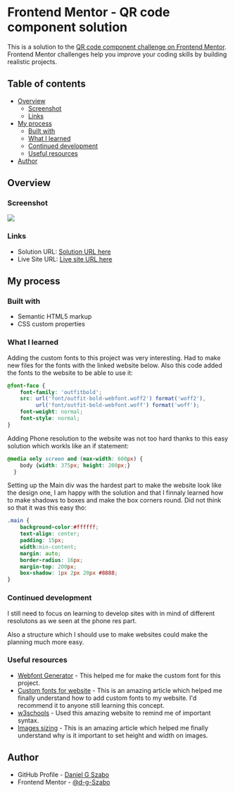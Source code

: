 # Frontend Mentor - QR code component solution

This is a solution to the [QR code component challenge on Frontend Mentor](https://www.frontendmentor.io/challenges/qr-code-component-iux_sIO_H). Frontend Mentor challenges help you improve your coding skills by building realistic projects. 

## Table of contents

- [Overview](#overview)
  - [Screenshot](#screenshot)
  - [Links](#links)
- [My process](#my-process)
  - [Built with](#built-with)
  - [What I learned](#what-i-learned)
  - [Continued development](#continued-development)
  - [Useful resources](#useful-resources)
- [Author](#author)

## Overview

### Screenshot

![](.design/solution-design.jpg)

### Links

- Solution URL: [Solution URL here](https://d-g-szabo.github.io/qr-code-component-main/)
- Live Site URL: [Live site URL here](https://d-g-szabo.github.io/qr-code-component-main/)

## My process

### Built with

- Semantic HTML5 markup
- CSS custom properties

### What I learned

Adding the custom fonts to this project was very interesting. Had to make new files for the fonts with the linked website below. Also this code added the fonts to the website to be able to use it:
```css
@font-face {
    font-family: 'outfitbold';
    src: url('font/outfit-bold-webfont.woff2') format('woff2'),
         url('font/outfit-bold-webfont.woff') format('woff');
    font-weight: normal;
    font-style: normal;
}
```

Adding Phone resolution to the website was not too hard thanks to this easy solution which workls like an if statement:
```css
@media only screen and (max-width: 600px) {
    body {width: 375px; height: 200px;}
  }
```

Setting up the Main div was the hardest part to make the website look like the design one, I am happy with the solution and that I finnaly learned how to make shadows to boxes and make the box corners round. Did not think so that it was this easy tho:
```css
.main {
    background-color:#ffffff;
    text-align: center;
    padding: 15px;
    width:min-content;
    margin: auto;
    border-radius: 16px;
    margin-top: 200px;
    box-shadow: 1px 2px 20px #8888;
}
```

### Continued development

I still need to focus on learning to develop sites with in mind of different resolutons as we seen at the phone res part.

Also a structure which I should use to make websites could make the planning much more easy.

### Useful resources

- [Webfont Generator](https://www.fontsquirrel.com/tools/webfont-generator) - This helped me for make the custom font for this project.
- [Custom fonts for website](https://www.pagecloud.com/blog/how-to-add-custom-fonts-to-any-website) - This is an amazing article which helped me finally understand how to add custom fonts to my website. I'd recommend it to anyone still learning this concept.
- [w3schools](https://www.w3schools.com/css/default.asp) - Used this amazing website to remind me of important syntax. 
- [Images sizing](https://www.smashingmagazine.com/2020/03/setting-height-width-images-important-again/) - This is an amazing article which helped me finally understand why is it important to set height and width on images.


## Author

- GitHub Profile - [Daniel G Szabo](https://github.com/d-g-Szabo)
- Frontend Mentor - [@d-g-Szabo](https://www.frontendmentor.io/profile/d-g-Szabo)
